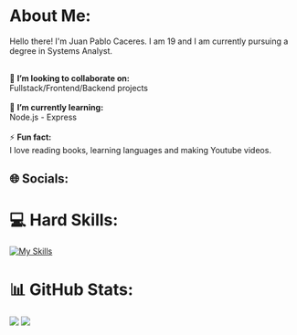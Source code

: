 # About Me:
Hello there! I'm Juan Pablo Caceres. I am 19 and I am currently pursuing a degree in Systems Analyst.

<br>👯 **I’m looking to collaborate on:**  <br>Fullstack/Frontend/Backend projects<br><br>🌱 **I’m currently learning:**  <br>Node.js - Express<br><br>⚡ **Fun fact:**  <br>I love reading books, learning languages and making Youtube videos.


## 🌐 Socials:


# 💻 Hard Skills:
[![My Skills](https://skillicons.dev/icons?i=html,css,js,python,react,c&theme=light)](https://skillicons.dev)

 
# 📊 GitHub Stats:
![](http://github-profile-summary-cards.vercel.app/api/cards/repos-per-language?username=JuanCaceres18&theme=algolia)
![](http://github-profile-summary-cards.vercel.app/api/cards/stats?username=JuanCaceres18&theme=algolia)
